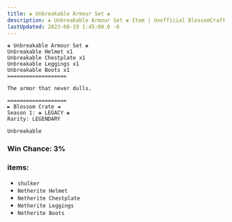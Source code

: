 ```yaml
---
title: ❀ Unbreakable Armour Set ❀
description: ❀ Unbreakable Armour Set ❀ Item | Unofficial BlossomCraft Crate & Item Documentation
lastUpdated: 2023-08-19 1:45:00.0 -6
---
```

```
❀ Unbreakable Armour Set ❀
Unbreakable Helmet x1
Unbreakable Chestplate x1
Unbreakable Leggings x1
Unbreakable Boots x1
===================

The armor that never dulls.

===================
► Blossom Crate ◄
Season 1: ❀ LEGACY ❀
Rarity: LEGENDARY

Unbreakable
```
### Win Chance: 3%

### items:
- `shulker`
- `Netherite Helmet`
- `Netherite Chestplate`
- `Netherite Leggings`
- `Netherite Boots`